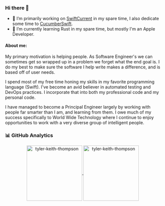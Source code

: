### Hi there 👋
- 🔭 I’m primarily working on [SwiftCurrent](https://www.github.com/wwt/SwiftCurrent) in my spare time, I also dedicate some time to [CucumberSwift](https://www.github.com/tyler-keith-thompson/CucumberSwift).
- 🌱 I’m currently learning Rust in my spare time, but mostly I'm an Apple Developer. 

#### About me:
My primary motivation is helping people. As Software Engineer's we can sometimes get so wrapped up in a problem we forget what the end goal is. I do my best to make sure the software I help write makes a difference, and is based off of user needs.

I spend most of my free time honing my skills in my favorite programming language (Swift). I've become an avid believer in automated testing and DevOps practices. I incorporate that into both my professional code and my personal code.

I have managed to become a Principal Engineer largely by working with people far smarter than I am, and learning from them. I owe much of my success specifically to World Wide Technology where I continue to enjoy opportunities to work with a very diverse group of intelligent people.

### 📊 GitHub Analytics

<p align="center">
<a href="https://github.com/tyler-keith-thompson">
  <img height="180em" align="center" src="https://github-readme-stats.vercel.app/api?username=tyler-keith-thompson&show_icons=true&locale=en&theme=dark&include_all_commits=true&count_private=true" alt="tyler-keith-thompson"/>
  <img height="180em" align="center" src="https://github-readme-stats.vercel.app/api/top-langs?username=tyler-keith-thompson&show_icons=true&locale=en&layout=compact&langs_count=8&theme=dark" alt="tyler-keith-thompson"/>
</a>
</p>
<!--
**Tyler-Keith-Thompson/Tyler-Keith-Thompson** is a ✨ _special_ ✨ repository because its `README.md` (this file) appears on your GitHub profile.

Here are some ideas to get you started:

- 🔭 I’m currently working on ...
- 🌱 I’m currently learning ...
- 👯 I’m looking to collaborate on ...
- 🤔 I’m looking for help with ...
- 💬 Ask me about ...
- 📫 How to reach me: ...
- 😄 Pronouns: ...
- ⚡ Fun fact: ...
-->
